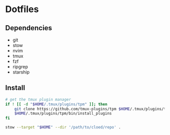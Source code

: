 # Dotfiles

## Dependencies

- git
- stow
- nvim
- tmux
- fzf
- ripgrep
- starship

## Install

```bash
# get the tmux plugin manager
if ! [[ -d "$HOME/.tmux/plugins/tpm" ]]; then
    git clone https://github.com/tmux-plugins/tpm $HOME/.tmux/plugins/tpm
    $HOME/.tmux/plugins/tpm/bin/install_plugins
fi

stow --target "$HOME" --dir '/path/to/cloed/repo' .
```

